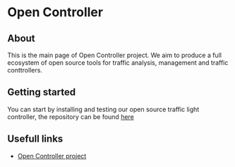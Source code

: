 # Open Controller

## About

This is the main page of Open Controller project. We aim to produce a full ecosystem of open source tools for traffic analysis, management and traffic conttrollers.

## Getting started

You can start by installing and testing our open source traffic light controller, the repository can be found [here](https://github.com/Open-TLC/open_controller)

## Usefull links

- [Open Controller project](https://www.opencontroller.org)




<!--

**Here are some ideas to get you started:**

🙋‍♀️ A short introduction - what is your organization all about?
🌈 Contribution guidelines - how can the community get involved?
👩‍💻 Useful resources - where can the community find your docs? Is there anything else the community should know?
🍿 Fun facts - what does your team eat for breakfast?
🧙 Remember, you can do mighty things with the power of [Markdown](https://docs.github.com/github/writing-on-github/getting-started-with-writing-and-formatting-on-github/basic-writing-and-formatting-syntax)
-->
